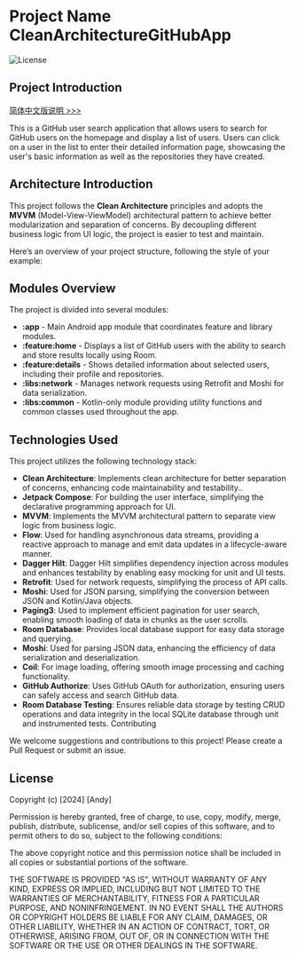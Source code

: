 # Project Name CleanArchitectureGitHubApp

![License](https://img.shields.io/badge/license-Apache%202.0-brightgreen)

## Project Introduction

[简体中文版说明 >>>](https://github.com/andyhaha/GitHubApp/blob/main/README_cn.md)

This is a GitHub user search application that allows users to search for GitHub users on the homepage and display a list of users. Users can click on a user in the list to enter their detailed information page, showcasing the user's basic information as well as the repositories they have created.

## Architecture Introduction

This project follows the **Clean Architecture** principles and adopts the **MVVM** (Model-View-ViewModel) architectural pattern to achieve better modularization and separation of concerns. By decoupling different business logic from UI logic, the project is easier to test and maintain.

Here’s an overview of your project structure, following the style of your example:

## Modules Overview

The project is divided into several modules:

- **:app** - Main Android app module that coordinates feature and library modules.
- **:feature:home** - Displays a list of GitHub users with the ability to search and store results locally using Room.
- **:feature:details** - Shows detailed information about selected users, including their profile and repositories.
- **:libs:network** - Manages network requests using Retrofit and Moshi for data serialization.
- **:libs:common** - Kotlin-only module providing utility functions and common classes used throughout the app.

## Technologies Used

This project utilizes the following technology stack:

- **Clean Architecture**: Implements clean architecture for better separation of concerns, enhancing code maintainability and testability..
- **Jetpack Compose**: For building the user interface, simplifying the declarative programming approach for UI.
- **MVVM**: Implements the MVVM architectural pattern to separate view logic from business logic.
- **Flow**: Used for handling asynchronous data streams, providing a reactive approach to manage and emit data updates in a lifecycle-aware manner.
- **Dagger Hilt**: Dagger Hilt simplifies dependency injection across modules and enhances testability by enabling easy mocking for unit and UI tests.
- **Retrofit**: Used for network requests, simplifying the process of API calls.
- **Moshi**: Used for JSON parsing, simplifying the conversion between JSON and Kotlin/Java objects.
- **Paging3**: Used to implement efficient pagination for user search, enabling smooth loading of data in chunks as the user scrolls.
- **Room Database**: Provides local database support for easy data storage and querying.
- **Moshi**: Used for parsing JSON data, enhancing the efficiency of data serialization and deserialization.
- **Coil**: For image loading, offering smooth image processing and caching functionality.
- **GitHub Authorize**: Uses GitHub OAuth for authorization, ensuring users can safely access and search GitHub data.
- **Room Database Testing**: Ensures reliable data storage by testing CRUD operations and data integrity in the local SQLite database through unit and instrumented tests.
Contributing

We welcome suggestions and contributions to this project! Please create a Pull Request or submit an issue.

## License

Copyright (c) [2024] [Andy]

Permission is hereby granted, free of charge, to use, copy, modify, merge, publish, distribute, sublicense, and/or sell copies of this software, and to permit others to do so, subject to the following conditions:

The above copyright notice and this permission notice shall be included in all copies or substantial portions of the software.

THE SOFTWARE IS PROVIDED "AS IS", WITHOUT WARRANTY OF ANY KIND, EXPRESS OR IMPLIED, INCLUDING BUT NOT LIMITED TO THE WARRANTIES OF MERCHANTABILITY, FITNESS FOR A PARTICULAR PURPOSE, AND NONINFRINGEMENT. IN NO EVENT SHALL THE AUTHORS OR COPYRIGHT HOLDERS BE LIABLE FOR ANY CLAIM, DAMAGES, OR OTHER LIABILITY, WHETHER IN AN ACTION OF CONTRACT, TORT, OR OTHERWISE, ARISING FROM, OUT OF, OR IN CONNECTION WITH THE SOFTWARE OR THE USE OR OTHER DEALINGS IN THE SOFTWARE.
